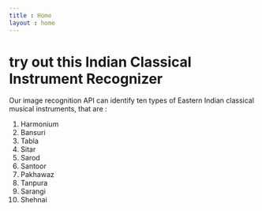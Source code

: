 ```yaml
---
title : Home
layout : home
---
```


# try out this Indian Classical Instrument Recognizer
Our image recognition API can identify ten types of Eastern Indian classical musical instruments, that are :

1. Harmonium
2. Bansuri
3. Tabla
4. Sitar
5. Sarod
6. Santoor
7. Pakhawaz
8. Tanpura
9. Sarangi
10. Shehnai